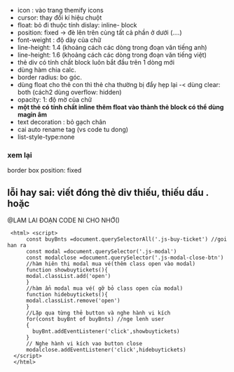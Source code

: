- icon : vào trang themify icons
- cursor: thay đổi kí hiệu chuột 
- float: bỏ đi thuộc tính dislay: inline- block
- position: fixed -> đè lên trên cùng tất cả phần ở dưới (....)
- font-weight : độ dày của chữ
- line-height: 1.4 (khoảng cách các dòng trong đoạn văn tiếng anh)
- line-height: 1.6 (khoảng cách các dòng trong đoạn văn tiếng việt)
- thẻ div có tính chất block luôn bắt đầu trên 1 dòng mới
- dùng hàm chia calc.
- border radius: bo góc.
- dùng float cho thẻ con thì thẻ cha thường bị đẩy hẹp lại -< dùng clear: both (cách2 dùng overflow: hidden)
- opacity: 1: độ mờ của chữ
- __một thẻ có tính chất inline thêm float vào thành thẻ block có thể dùng magin âm__
- text decoration : bỏ gạch chân
- cai auto rename tag (vs code tu dong)
- list-style-type:none




### xem lại

border box
position: fixed

## lỗi hay sai: viết đóng thẻ div thiếu, thiếu dấu . hoặc #

@LAM LAI ĐOẠN CODE NI CHO NHỚ()
```
 <html> <script> 
      const buyBnts =document.querySelectorAll('.js-buy-ticket') //goi han ra
      const modal =document.querySelector('.js-modal')
      const modalclose =document.querySelector('.js-modal-close-btn')
      //hàm hiên thi modal mua vé(thêm class open vào modal)
      function showbuytickets(){
      modal.classList.add('open')
      }
      //hàm ẩn modal mua vé( gỡ bỏ class open của modal)
      function hidebuytickets(){
      modal.classList.remove('open')
      }
      //Lặp qua từng thẻ button và nghe hành vi kích
      for(const buyBnt of buyBnts) //nge lenh user
      {
        buyBnt.addEventListener('click',showbuytickets)
      }
      // Nghe hành vi kích vao button close
      modalclose.addEventListener('click',hidebuytickets)
  </script>
  </html>

```